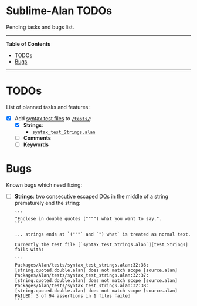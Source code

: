 # Sublime-Alan TODOs

Pending tasks and bugs list.


-----

**Table of Contents**

<!-- MarkdownTOC autolink="true" bracket="round" autoanchor="false" lowercase="only_ascii" uri_encoding="true" levels="1,2,3" -->

- [TODOs](#todos)
- [Bugs](#bugs)

<!-- /MarkdownTOC -->

-----

# TODOs

List of planned tasks and features:

- [x] Add [syntax test files][ST3Docs syntax test] to [`/tests/`][tests]:
    + [x] __Strings__:
        * [`syntax_test_Strings.alan`][test_Strings]
    + [ ] __Comments__
    + [ ] __Keywords__

[ST3Docs syntax test]: https://www.sublimetext.com/docs/3/syntax.html#testing

[tests]: ./tests/ "See 'tests' folder"
[test_Strings]: ./tests/syntax_test_Strings.alan "Open file..."

# Bugs

Known bugs which need fixing:

- [ ] __Strings__: two consecutive escaped DQs in the middle of a string prematurely end the string:

      ```
      "Enclose in double quotes ("""") what you want to say.".
      ```

      ... strings ends at `("""` and `") what` is treated as normal text.

      Currently the test file [`syntax_test_Strings.alan`][test_Strings] fails with:

      ```
      Packages/Alan/tests/syntax_test_strings.alan:32:36: [string.quoted.double.alan] does not match scope [source.alan]
      Packages/Alan/tests/syntax_test_strings.alan:32:37: [string.quoted.double.alan] does not match scope [source.alan]
      Packages/Alan/tests/syntax_test_strings.alan:32:38: [string.quoted.double.alan] does not match scope [source.alan]
      FAILED: 3 of 94 assertions in 1 files failed
      ```